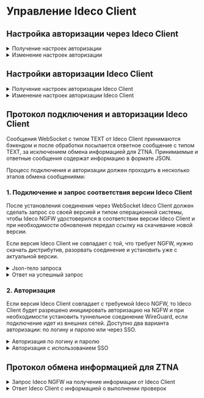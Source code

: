 # Управление Ideco Client

## Настройка авторизации через Ideco Client

<details>
<summary>Получение настроек авторизации</summary>

```
GET /agent_backend/wireguard/state
```

**Ответ на успешный запрос:**

```json5
{
    "enabled": "boolean"
}
```

`enabled` - если `true`, то авторизация через Ideco Client включена, `false` - выключена.

</details>

<details>
<summary>Изменение настроек авторизации</summary>

```
PUT /agent_backend/wireguard/state
```

**Json-тело запроса:**

```json5
{
    "enabled": "boolean"
}
```

`enabled` - `true` для включения авторизации через Ideco Client, `false` для выключения.

**Ответ на успешный запрос:** 200 OK

</details>

## Настройки авторизации Ideco Client

<details>
<summary>Получение настроек авторизации Ideco Client</summary>

```
GET /agent_backend/wireguard/setting
```

**Ответ на успешный запрос:**

```json5
{
    "auth_domain": "string" | "null",
    "local_tunnel": "boolean",
    "device_vpn": "boolean",
    "trusted_ca_cert": "string" | "null"
}
```

* `auth_domain` - домен/IP-адрес, в котором будет происходить аутентификация;
* `local_tunnel` - включено или выключено построение туннеля WireGuard для подключений из локальных сетей;
* `device_vpn` - включено или выключено подключение в режиме **Device VPN**;
* `trusted_ca_cert` - доверенный сертификат в формате `.pem` для проверки подлинности устройства,
  подключаемого в режиме **Device VPN**.

</details>

<details>
<summary>Изменение настроек авторизации Ideco Client</summary>

```
PUT /agent_backend/wireguard/setting
```

**Json-тело запроса:**

```json5
{
    "auth_domain": "string" | "null",
    "local_tunnel": "boolean",
    "device_vpn": "boolean",
    "trusted_ca_cert": "string" | "null"
}
```

* `auth_domain` - домен/IP-адрес, в котором будет происходить аутентификация;
* `local_tunnel` - включено или выключено построение туннеля WireGuard для подключений из локальных сетей;
* `device_vpn` - включено или выключено подключение в режиме **Device VPN**;
* `trusted_ca_cert` - доверенный сертификат в формате `.pem` для проверки подлинности устройства,
  подключаемого в режиме **Device VPN**. Обязательно для заполнения, если разрешены подключения в режиме **Device VPN**.

**Ответ на успешный запрос:** 200 OK

</details>

## Протокол подключения и авторизации Ideco Client

Сообщения WebSocket с типом TEXT от Ideco Client принимаются бэкендом и после обработки посылается ответное сообщение с типом TEXT, за исключением обмена информацией для ZTNA. Принимаемые и ответные сообщения содержат информацию в формате JSON.

Процесс подключения и авторизации должен проходить в несколько этапов обмена сообщениями:

### 1\. Подключение и запрос соответствия версии Ideco Client

После установления соединения через WebSocket Ideco Client должен сделать запрос со своей версией и типом операционной системы, чтобы Ideco NGFW удостоверился в соответствии версии Ideco Client и при необходимости обновления передал ссылку на скачивание новой версии.

Если версия Ideco Client не совпадает с той, что требует NGFW, нужно скачать дистрибутив, разорвать соединение и установить уже с актуальной версии.

<details>
<summary>Json-тело запроса</summary>

```json5
{
    "type": "version",
    "major": "integer",
    "minor": "integer",
    "build": "integer",
    "os": "windows" | "macos" | "linux"
}
```

* `type` - команда;
* `major` - мажорная версия;
* `minor` - минорная версия;
* `build` - версия сборки;
* `os` - тип ОС Ideco Client.

</details>

<details>
<summary>Ответ на успешный запрос</summary>

```json5
{
    "type": "update",
    "need_update": "boolean",
    "download_url": "string"| "null",
    "version": {
        "major": "integer",
        "minor": "integer",
        "build": "integer",
        "os": "windows" | "macos" | "linux"
    }
}
```

* `need_update` - требование обновления: `true` - необходимо, `false` - не требуется;
* `download_url` - путь для скачивания дистрибутива актуальной версии Ideco Client для требуемой ОС (пример: `:14765/IdecoAgent_x64.msi`). Если обновление не требуется, то значение поля будет `null`;
* `version` - версия дистрибутива Ideco Client на Ideco NGFW. Значения полей аналогичны описанным в запросе. Если обновление не требуется, поле будет отсутствовать.

</details>

### 2\. Авторизация

Если версия Ideco Client совпадает с требуемой Ideco NGFW, то Ideco Client будет разрешено инициировать авторизацию на NGFW и при необходимости установить туннельное соединение WireGuard, если подключение идет из внешних сетей. Доступно два варианта авторизации: по логину и паролю или через SSO.

<details>
<summary>Авторизация по логину и паролю</summary>

**Json-тело запроса:**

```json5
{
    "type": "authorize",
    "login": "string",
    "password": "string"
}
```

* `login` - логин пользователя, может также содержать домен;
* `password` - пароль.

**Ответ на успешный запрос:**

```json5
{
    "type": "auth_state",
    "authorized": "boolean",
    "need_tunnel": "boolean",
    "timeout": "integer",
    "message": "string"
}
```

* `authorized` - состояние авторизации: `true` - авторизован, `false` - не авторизован;
* `need_tunnel` - требуется ли установить туннель WireGuard;
* `timeout` - время до повторной попытки авторизации в секундах в случае возникновения ошибок в процессе авторизации. Если повторная попытка авторизации не требуется, то значение будет равно 0;
* `message` - сообщение о состоянии авторизации.

</details>

<details>
<summary>Авторизация с использованием SSO</summary>

**Авторизация SSO возможна только с локальных сетей Ideco NGFW. При попытке авторизации с внешних сетей сразу произойдет отказ.**

Авторизация проходит в несколько обменов пакетами:

1\. Запрос на доступность SSO:

**Json-тело запроса:**

```json5
{
    "type": "sso",
    "token": "null",
    "session_token": "null",
    "domain": "string"
}
```

* `token` - SSO токен Kerberos или NTLM, для данного запроса должен быть `null`;
* `session_token` - идентификатор сессии авторизации, для данного запроса должен быть `null`;
* `domain` - домен ActiveDirectory.

**Ответ на успешный запрос:**

```json5
{
    "type": "sso",
    "status": "not_authorized" | "challenge",
    "session_token": "null",
    "access_token": "null",
    "computer_name": "string",
    "error": "string" | "null"
}
```

* `status` - статус авторизации для домена: `not_authorized` - недоступна; `challenge` - доступна, необходимо передать токен для авторизации;
* `session_token` - токен сессии авторизации;
* `access_token` - ответный токен доступа SSO;
* `computer_name` - имя сервера контроллера домена. Если `status = "not_authorized"`, поле будет отсутствовать;
* `error` - сообщение об ошибке/причине недоступности SSO авторизации для домена: `null, status = "challenge"`.

2\. Запрос на авторизацию SSO:

**Json-тело запроса:**

```json5
{
    "type": "sso",
    "token": "string",
    "session_token": "string" | "null",
    "domain": "string"
}
```

* `token` - должнен содержать соответствующий токен;
* `session_token` -  идентификатор сессии, если это вторая или более итерация запроса на авторизацию;
* `domain` - домен ActiveDirectory.

Если авторизация SSO еще выполняется и нужно отправить еще один запрос на авторизацию SSO (повторить этот же этап обмена пакетами), ответ на успешный запрос:

```json5
{
    "type": "sso",
    "status": "in_progress",
    "session_token": "string",
    "access_token": "string",
    "error": "null"
}
```

Назначение полей аналогично первому ответу (см. выше), только session_token и access_token содержат соответствующие значения.

Если авторизация завершилась, то в ответ NGFW отправит:

```json5
{
    "type": "auth_state",
    "authorized": "boolean",
    "need_tunnel": "boolean",
    "timeout": "integer",
    "message": "string"
}
```

* `authorized` - состояние авторизации: `true` - авторизован, `false` - не авторизован;
* `need_tunnel` - требуется ли установить туннель WireGuard;
* `timeout` - время до повторной попытки авторизации в секундах в случае возникновения ошибок в процессе авторизации. Если повторная попытка авторизации не требуется, то значение будет равно 0;
* `message` - сообщение о состоянии авторизации.

</details>

## Протокол обмена информацией для ZTNA

<details>
<summary>Запрос Ideco NGFW на получение информации от Ideco Client</summary>

Ideco NGFW отправляет запрос на сбор информации при подключении Ideco Client. В этом запросе указаны списки параметров, которые необходимо собрать, а также интервал, с которым Client должен собирать данные.

**Json-тело запроса о сборе информации:**

```json5
{
    "type": "ztna",
    "period": "integer",
    "test_list": [
      "os_type" | "os_version" | "domain" | "kb_list" | "av_active" | "av_name" | "av_version" |" av_update" | "av_scan" | "fw_active" | "fw_name" | "fw_version" | "processes" | "services" | "registry"
    ],
    "kb_list": [ "string"] ,
    "proc_list": [ "string" ],
    "service_list": [ "string" ],
    "reg_key_list": [ "string" ]
} 
```

* `type` - тип запроса (`ztna`);
* `period` - интервал в минутах, через который Ideco Client должен собирать и передавать информацию. Если указан интервал, равный 0, проверка и передача собранных параметров выполняется однократно;
* `test_list` - список ключевых слов, определяющий необходимость выполнения проверок заданного типа:
  * `os_type` - проверка типа операционной системы;
  * `os_version` - проверка версии операционной системы;
  * `domain` - проверка включенности в домен;
  * `kb_list` - проверка обновлений операционной системы (в объеме списка, указанного в параметре `kb_list`);
  * `av_active` - проверка, запущен ли антивирус;
  * `av_name` - проверка типа установленного антивируса;
  * `av_version` - проверка версии установленного антивируса;
  * `av_update` - проверка даты последнего обновления баз антивируса;
  * `av_scan` - проверка даты последнего антивирусного сканирования на наличие угроз;
  * `fw_active` - проверка, запущен ли межсетевой экран;
  * `fw_name` - проверка типа установленного межсетевого экрана;
  * `fw_version` - проверка версии установленного межсетевого экрана;
  * `processes` - проверка запущенных процессов (в объеме списка, указанного в параметре `proc_list`);
  * `services` - проверка списка запущенных служб (в объеме списка, указанного в параметре `service_list`);
  * `registry` - проверка наличия и значения ключей реестра Windows (в объеме списка, указанного в параметре `key_list`).
* `kb_list` - список обновлений для выполнения проверки, может быть пустым, если проверка не требуется;
* `proc_list` - список процессов для выполнения проверки, может быть пустым, если проверка не требуется;
* `service_list` - список служб для выполнения проверки, может быть пустым, если проверка не требуется;
* `reg_key_list`: - список ключей реестра для выполнения проверки: путь/имя, может быть пустым, если проверка не требуется.

</details>

<details>
<summary>Ответ Ideco Client с информацией о выполнении проверок</summary>

Ideco Client отправляет ответ с собранной информацией об устройстве в ответ на запрос проверок. Через определенный промежуток времени Ideco Client снова собирает информацию. Если с момента последней проверки ни один из параметров не изменился, то на NGFW ничего не отправляется.

Если хотя бы один из параметров изменился с момента последнего сбора информации, то Ideco Client отправляет обновленный ответ с собранной информацией об устройстве (полный набор запрошенных сведений) и повторяет проверку через указанный интервал времени.

**Формат ответа с собранной в результате проверок информацией:**

```json5
{
    "type": "ztna",
    "node_name": "string",
    "operation_system": {
      "type": "string",
      "version": "string",
      "domain": "string" 
    }, 
    "kb_list": [ "string" ],
    "antivirus": [
      {
        "active": "boolean",
        "name": "string", 
        "version": "string",
        "last_update": "integer" | "null",
        "last_scan": "integer" | "null",
      },
    ],
    "firewall": [
      {
        "active": "boolean",
        "name": "string",
        "version": "string",
      },
    ],
    "proc_list": [ "string" ],
    "service_list": [ "string" ],
    "reg_key_list": [
      {
        "key": "string",
        "value": "string",
      }
    ],
}
```

* `type` - тип сообщения (`ztna`);
* `node_name` - имя узла (собирается для отчетности, но не проходит никаких проверок);
* `operation_system` - результаты проверки ОС. Может отсутствовать, если в списке запрошенных проверок (поле `test_list`) отсутствуют ключевые слова `os_type`, `os_version`, `domain`:
  * `type` - тип операционной системы: `Windows`, `Linux`, `MacOS` (пустая строка, если проверка не выполнялась);
  * `version` - редакция и версия операционной системы (пустая строка, если проверка не выполнялась);
  * `domain` - имя домена (если проверка не выполнялась и в случае отсутствия домена - пустая строка).
* `kb_list` - результаты проверки установленных обновлений KB для Windows. Может отсутствовать, если в списке запрошенных проверок (поле `test_list`) отсутствует ключевое слово `kb_list`;
* `antivirus` - результаты проверок Антивируса. Может отсутствовать, если в списке запрошенных проверок (поле `test_list`);
* `antivirus` - список результатов проверок Антивирусов (по числу установленных антивирусных пакетов). Может отсутствовать, если в списке запрошенных проверок (поле `test_list`) отсутствуют ключевые слова `av_active`, `av_name`, `av_version`, `av_update`, `av_scan`:
  * `active` - если `true` - запущен, `false` - не запущен;
  * `name` - наименование продукта (пустая строка, если проверка не выполнялась);
  * `version` - версия продукта (пустая строка, если проверка не выполнялась);
  * `last_update` - количество полных дней, прошедших с последнего обновления баз (`null`, если проверка не выполнялась);
  * `last_scan` - количество полных дней, прошедших с последнего сканирования (`null`, если проверка не выполнялась или не проводилось сканирование).
* `firewall` - список результатов проверок межсетевых экранов (по числу установленных продуктов). Может отсутствовать, если в списке запрошенных проверок (поле `test_list`) отсутствуют ключевые слова `fw_active`, `fw_name`, `fw_version`:
  * `active` - если `true` - активен, `false` - не активен;
  * `name` - наименование продукта (пустая строка, если проверка не выполнялась);
  * `version` - версия продукта (пустая строка, если проверка не выполнялась).
* `proc_list` - список найденных процессов. Может отсутствовать или быть пустым списком, если в списке запрошенных проверок (поле `test_list`) отсутствует ключевое слово `processes`;
* `service_list` - список найденных служб Windows. Может отсутствовать, если в списке запрошенных проверок (поле `test_list`) отсутствует ключевое слово `services`;
* `reg_key_list` - список найденных ключей реестра. Может отсутствовать, если в списке запрошенных проверок (поле `test_list`) отсутствует ключевое слово `registry`;
  * `key` - ключ реестра (путь/имя);
  * `value` - значение параметра.
  
</details>